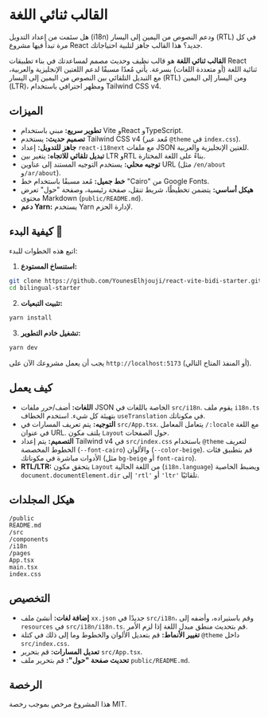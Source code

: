 # القالب ثنائي اللغة

هل سئمت من إعداد التدويل (i18n) ودعم النصوص من اليمين إلى اليسار (RTL) في كل مرة تبدأ فيها مشروع React جديد؟ هذا القالب جاهز لتلبية احتياجاتك.

**القالب ثنائي اللغة** هو قالب نظيف وحديث مصمم لمساعدتك في بناء تطبيقات React ثنائية اللغة (أو متعددة اللغات) بسرعة. يأتي مُعدًا مسبقًا لدعم اللغتين الإنجليزية والعربية، مع التبديل التلقائي بين النصوص من اليمين إلى اليسار (RTL) ومن اليسار إلى اليمين (LTR)، ومظهر احترافي باستخدام Tailwind CSS v4.

## الميزات

- **تطوير سريع:** مبني باستخدام Vite وReact وTypeScript.
- **تصميم حديث:** يستخدم Tailwind CSS v4 (مُعد عبر `@theme` في `index.css`).
- **جاهز للتدويل:** إعداد `react-i18next` مع ملفات JSON للغتين الإنجليزية والعربية.
- **تبديل تلقائي للاتجاه:** يتغير بين LTR وRTL بناءً على اللغة المختارة.
- **توجيه محلي:** يستخدم التوجيه المستند إلى عناوين URL (مثل `/en/about` و`/ar/about`).
- **خط جميل:** مُعد مسبقًا باستخدام خط "Cairo" من Google Fonts.
- **هيكل أساسي:** يتضمن تخطيطًا، شريط تنقل، صفحة رئيسية، وصفحة "حول" تعرض محتوى Markdown (`public/README.md`).
- **دعم Yarn:** يستخدم Yarn لإدارة الحزم.

## كيفية البدء 🚀

اتبع هذه الخطوات للبدء:

1. **استنساخ المستودع:**

```bash
git clone https://github.com/YounesElhjouji/react-vite-bidi-starter.git bilingual-starter
cd bilingual-starter
```

2. **تثبيت التبعيات:**

```bash
yarn install
```

3. **تشغيل خادم التطوير:**

```bash
yarn dev
```

يجب أن يعمل مشروعك الآن على `http://localhost:5173` (أو المنفذ المتاح التالي).

## كيف يعمل

- **اللغات:** أضف/حرر ملفات JSON الخاصة باللغات في `src/i18n`. يقوم ملف `i18n.ts` بتهيئة كل شيء. استخدم الخطاف `useTranslation` في مكوناتك.
- **التوجيه:** يتم تعريف المسارات في `src/App.tsx`. يتعامل المعامل `/:locale` مع اللغة في عنوان URL. يلتف مكون `Layout` حول الصفحات.
- **التصميم:** يتم إعداد Tailwind v4 في `src/index.css` باستخدام `@theme` لتعريف الخطوط المخصصة (`--font-cairo`) والألوان (`--color-beige`). قم بتطبيق فئات الأدوات مباشرة في مكوناتك (مثل `bg-beige` أو `font-cairo`).
- **RTL/LTR:** يتحقق مكون `Layout` من اللغة الحالية (`i18n.language`) ويضبط الخاصية `document.documentElement.dir` إلى `'rtl'` أو `'ltr'` تلقائيًا.

## هيكل المجلدات

```
/public
README.md
/src
/components
/i18n
/pages
App.tsx
main.tsx
index.css
```

## التخصيص

- **إضافة لغات:** أنشئ ملف `xx.json` جديدًا في `src/i18n`، وقم باستيراده، وأضفه إلى `resources` في `src/i18n/i18n.ts`. قم بتحديث منطق مبدل اللغة إذا لزم الأمر.
- **تغيير الأنماط:** قم بتعديل الألوان والخطوط وما إلى ذلك في كتلة `@theme` داخل `src/index.css`.
- **تعديل المسارات:** قم بتحرير `src/App.tsx`.
- **تحديث صفحة "حول":** قم بتحرير ملف `public/README.md`.

## الرخصة

هذا المشروع مرخص بموجب رخصة MIT.
